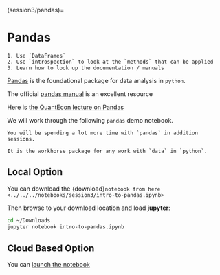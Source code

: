 (session3/pandas)=
# Pandas

```{admonition} Aims & Outcomes:
1. Use `DataFrames`
2. Use `introspection` to look at the `methods` that can be applied
3. Learn how to look up the documentation / manuals
```

[Pandas](https://pandas.pydata.org) is the foundational package for data analysis in `python`.

The official [pandas manual](https://pandas.pydata.org/docs/) is an excellent resource

Here is [the QuantEcon lecture on Pandas](https://python-programming.quantecon.org/pandas.html)

We will work through the following `pandas` demo notebook.

```{note}
You will be spending a lot more time with `pandas` in addition sessions.

It is the workhorse package for any work with `data` in `python`.
```

## Local Option

You can download the {download}`notebook from here <../../../notebooks/session3/intro-to-pandas.ipynb>`

Then browse to your download location and load **jupyter**:

```bash
cd ~/Downloads
jupyter notebook intro-to-pandas.ipynb
```

## Cloud Based Option

You can [launch the notebook](https://mybinder.org/v2/gh/QuantEcon/2021-workshop-rsit/main?filepath=notebooks%2Fsession1%2Fintro-to-pandas.ipynb)